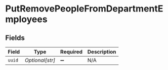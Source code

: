 # PutRemovePeopleFromDepartmentEmployees


## Fields

| Field              | Type               | Required           | Description        |
| ------------------ | ------------------ | ------------------ | ------------------ |
| `uuid`             | *Optional[str]*    | :heavy_minus_sign: | N/A                |